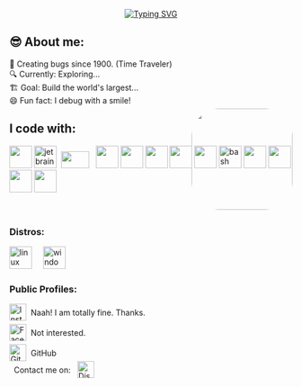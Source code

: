 <p align="center">
  <a href="https://git.io/typing-svg">
    <img src="https://readme-typing-svg.demolab.com?font=Fira+Code&pause=1000&width=435&lines=Hi%2C+Welcome+to+my+GitHub+profile;What+are+you+exactly+searching+for%3F" alt="Typing SVG" />
  </a>
</p>

## 😎 About me:

<p align="left">
  🧠 Creating bugs since 1900. (Time Traveler)<br>
  🔍 Currently: Exploring...<br>
  🏗️ Goal: Build the world's largest...<br>
  😄 Fun fact: I debug with a smile!
</p>

## I code with:

<div>
  <img src="https://cdn.jsdelivr.net/gh/devicons/devicon/icons/vscode/vscode-original.svg" height="40" />
  <img src="https://cdn.jsdelivr.net/gh/devicons/devicon/icons/jetbrains/jetbrains-original.svg" height="40" alt="jetbrains logo"/>&nbsp&nbsp<img src="https://img.icons8.com/?size=100&id=11759&format=png&color=000000" width=50px height=30px>&nbsp&nbsp
  <img src="https://cdn.jsdelivr.net/gh/devicons/devicon/icons/c/c-original.svg" height="40" />
  <img src="https://cdn.jsdelivr.net/gh/devicons/devicon/icons/python/python-original.svg" height="40" />
  <img src="https://cdn.jsdelivr.net/gh/devicons/devicon/icons/html5/html5-original.svg" height="40" />
  <img src="https://cdn.jsdelivr.net/gh/devicons/devicon/icons/css3/css3-original.svg" height="40" />
  <img src="https://cdn.jsdelivr.net/gh/devicons/devicon/icons/javascript/javascript-original.svg" height="40" />
  <img src="https://cdn.jsdelivr.net/gh/devicons/devicon/icons/bash/bash-original.svg" height="40" alt="bash logo"/>
  <img src="https://cdn.jsdelivr.net/gh/devicons/devicon/icons/react/react-original.svg" height="40" />
  <img src="https://cdn.jsdelivr.net/gh/devicons/devicon/icons/nodejs/nodejs-original.svg" height="40" />
  <img src="https://cdn.jsdelivr.net/gh/devicons/devicon/icons/express/express-original.svg" height="40" />
  <img src="https://cdn.jsdelivr.net/gh/devicons/devicon/icons/mongodb/mongodb-original.svg" height="40" />
  </div>
  <br>
  <br>

  <img src="https://media1.giphy.com/media/v1.Y2lkPTc5MGI3NjExYTNvbHM3dHNva291dmpsd3FyazkycjV5dnp3enFvM2NuMjYydmNoeCZlcD12MV9pbnRlcm5hbF9naWZfYnlfaWQmY3Q9Zw/blPpTGDhn6hEI/giphy.gif" 
     align="right" width="180" style="margin-top: -200px; margin-left: 20px; border-radius: 50px;" />

  <h3 align="left">Distros: </h3>
  <div>
  <img src="https://cdn.jsdelivr.net/gh/devicons/devicon/icons/linux/linux-original.svg" height="40" alt="linux logo"/>
  <img width="12" />
  <img src="https://cdn.jsdelivr.net/gh/devicons/devicon/icons/windows8/windows8-original.svg" height="40" alt="windows8 logo"/>
  <img width="12" />
  </div>

<h3 align="left">Public Profiles:</h3>

<div style="display: flex; align-items: center; margin-bottom: 6px;">
  <a href="https://instagram.com/" target="_blank">
    <img src="https://img.icons8.com/?size=100&id=Xy10Jcu1L2Su&format=png&color=000000" width="30px" alt="Instagram" />
  </a>
  <span style="margin-left: 8px;">Naah! I am totally fine. Thanks.</span>
</div>

<div style="display: flex; align-items: center; margin-bottom: 6px;">
  <a href="https://facebook.com/" target="_blank">
    <img src="https://img.icons8.com/?size=100&id=uLWV5A9vXIPu&format=png&color=000000" width="30px" alt="Facebook" />
  </a>
  <span style="margin-left: 8px;">Not interested.</span>
</div>

<div style="display: flex; align-items: center;">
  <a href="https://github.com/prince-ohio" target="_blank">
    <img src="https://img.icons8.com/?size=100&id=AZOZNnY73haj&format=png&color=000000" width="30px" alt="GitHub" />
  </a>
  <span style="margin-left: 8px;">GitHub</span>
</div>

<div style="display: flex; align-items: center;">
  <span style="margin-left: 8px;">Contact me on: &nbsp&nbsp</span>
  <a href="https://discord.com/users/1348188238107377685" target="_blank">
    <img src="https://img.icons8.com/?size=100&id=30998&format=png&color=000000" width="30px" alt="Disc" />
  </a>
 
</div>

